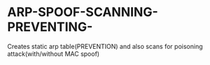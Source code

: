 # ARP-SPOOF-SCANNING-PREVENTING-
Creates static arp table(PREVENTION) and also scans for poisoning attack(with/without MAC spoof)
